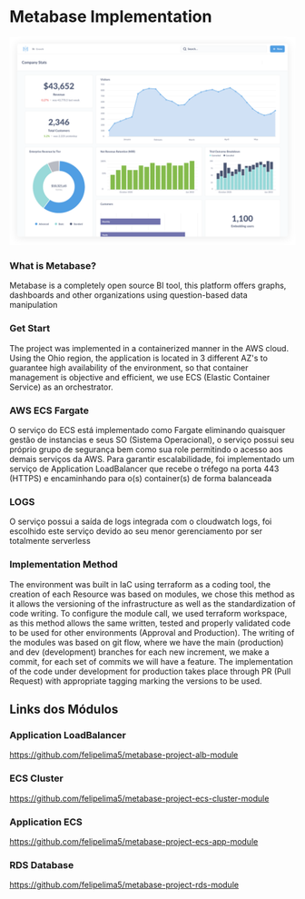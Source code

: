 # Metabase Implementation

![Metabase Product Screenshot](docs/images/metabase-product-screenshot.svg)

### What is Metabase?
Metabase is a completely open source BI tool, this platform offers graphs, dashboards and other organizations using question-based data manipulation

### Get Start
The project was implemented in a containerized manner in the AWS cloud.
Using the Ohio region, the application is located in 3 different AZ's to guarantee high availability of the environment, so that container management is objective and efficient, we use ECS (Elastic Container Service) as an orchestrator.

### AWS ECS Fargate
O serviço do ECS está implementado como Fargate eliminando quaisquer gestão de instancias e seus SO (Sistema Operacional), o serviço possui seu próprio grupo de segurança bem como sua role permitindo o acesso aos demais serviços da AWS. Para garantir escalabilidade, foi implementado um serviço de Application LoadBalancer que recebe o tréfego na porta 443 (HTTPS) e encaminhando para o(s) container(s) de forma balanceada

### LOGS
O serviço possui a saída de logs integrada com o cloudwatch logs, foi escolhido este serviço devido ao seu menor gerenciamento por ser totalmente serverless

### Implementation Method
The environment was built in IaC using terraform as a coding tool, the creation of each Resource was based on modules, we chose this method as it allows the versioning of the infrastructure as well as the standardization of code writing. To configure the module call, we used terraform workspace, as this method allows the same written, tested and properly validated code to be used for other environments (Approval and Production).
The writing of the modules was based on git flow, where we have the main (production) and dev (development) branches for each new increment, we make a commit, for each set of commits we will have a feature.
The implementation of the code under development for production takes place through PR (Pull Request) with appropriate tagging marking the versions to be used.

## Links dos Módulos

### Application LoadBalancer 
https://github.com/felipelima5/metabase-project-alb-module

### ECS Cluster
https://github.com/felipelima5/metabase-project-ecs-cluster-module

### Application ECS
https://github.com/felipelima5/metabase-project-ecs-app-module

### RDS Database
https://github.com/felipelima5/metabase-project-rds-module
